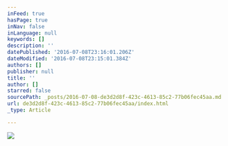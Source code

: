 ```yaml
---
inFeed: true
hasPage: true
inNav: false
inLanguage: null
keywords: []
description: ''
datePublished: '2016-07-08T23:16:01.206Z'
dateModified: '2016-07-08T23:15:01.384Z'
authors: []
publisher: null
title: ''
author: []
starred: false
sourcePath: _posts/2016-07-08-de3d2d8f-423c-4613-85c2-77b06fec45aa.md
url: de3d2d8f-423c-4613-85c2-77b06fec45aa/index.html
_type: Article

---
```

![](https://the-grid-user-content.s3-us-west-2.amazonaws.com/5830fab2-e006-46bf-a002-e0d3957dd055.jpg)